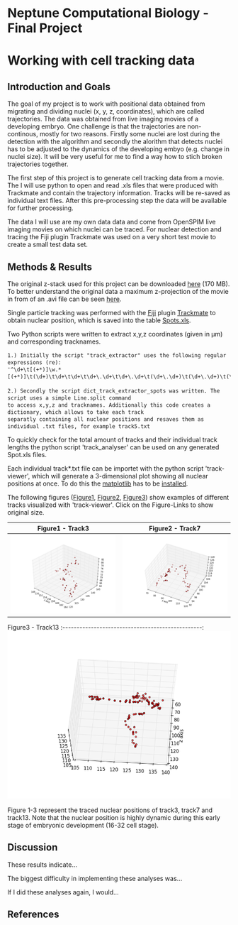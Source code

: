 # Neptune Computational Biology - Final Project

# Working with cell tracking data

## Introduction and Goals

The goal of my project is to work with positional data obtained from migrating and dividing nuclei (x, y, z, coordinates), which are called trajectories. The data was obtained from live imaging movies of a developing embryo. One challenge is that the trajectories are non-continous, mostly for two reasons. Firstly some nuclei are lost during the detection with the algorithm and secondly the alorithm that detects nuclei has to be adjusted to the dynamics of the developing embyo (e.g. change in nuclei size). It will be very useful for me to find a way how to stich broken trajectories together.

The first step of this project is to generate cell tracking data from a movie. The I will use python to open and read .xls files that were produced with Trackmate and contain the trajectory information. Tracks will be re-saved as individual text files. After this pre-processing step the data will be available for further processing.

The data I will use are my own data data and come from OpenSPIM live imaging movies on which nuclei can be traced. For nuclear detection and tracing the Fiji plugin Trackmate was used on a very short test movie to create a small test data set.

## Methods & Results

The original z-stack used for this project can be downloaded [here](https://www.dropbox.com/s/shb3zdfc6q9id08/H2AmCh-341x341.tif?dl=0) (170 MB).
To better understand the original data a maximum z-projection of the movie in from of an .avi file can be seen [here](https://www.dropbox.com/s/c3pf76fmdoftlvv/H2AmCh-341x341_MAX_colored.avi?dl=0). 

Single particle tracking was performed with the [Fiji](http://fiji.sc/) plugin [Trackmate](http://imagej.net/TrackMate) to obtain nuclear position, which is saved into the table [Spots.xls](https://github.com/JohannesGi/neptune_final_project/blob/master/Data/Trackmate/original-data/Spots.xls).
	
Two Python scripts were written to extract x,y,z coordinates (given in µm) and corresponding tracknames.
 	
 	1.) Initially the script "track_extractor" uses the following regular expressions (re):
 	'^\d+\t[(+*)]\w.*[(+*)]\t(\d+)\t\d+\t\d+\t\d+\.\d+\t\d+\.\d+\t(\d+\.\d+)\t(\d+\.\d+)\t(\d+\.\d+).+'.

 	2.) Secondly the script dict_track_extractor_spots was written. The script uses a simple Line.split command
 	to access x,y,z and tracknames. Additionally this code creates a dictionary, which allows to take each track
 	separatly containing all nuclear positions and resaves them as individual .txt files, for example track5.txt

 To quickly check for the total amount of tracks and their individual track lengths the python script 'track_analyser' can be used on any generated Spot.xls files.

Each individual track*.txt file can be importet with the python script 'track-viewer', which will generate a 3-dimensional plot showing all nuclear positions at once. To do this the [matplotlib](http://matplotlib.org/index.html) has to be [installed](http://matplotlib.org/users/installing.html).


The following figures ([Figure1](https://github.com/JohannesGi/neptune_final_project/blob/master/figure_1_track3.png), [Figure2](https://github.com/JohannesGi/neptune_final_project/blob/master/figure_2_track7.png), [Figure3](https://github.com/JohannesGi/neptune_final_project/blob/master/figure_3_track13.png)) show examples of different tracks visualized with 'track-viewer'. Click on the Figure-Links to show original size.

Figure1 - Track3                                   |  Figure2 - Track7
:-------------------------------------------------:|:--------------------------------------------------:
![Figure 1](./figure_1_track3_small.png?raw=true)  |  ![Figure 2](./figure_2_track7_small.png?raw=true)

Figure3 - Track13
:-------------------------------------------------:
![Figure 3](./figure_3_track13.png?raw=true)


Figure 1-3 represent the traced nuclear positions of track3, track7 and track13. Note that the nuclear position is highly dynamic during this early stage of embryonic development (16-32 cell stage).


## Discussion

These results indicate...

The biggest difficulty in implementing these analyses was...

If I did these analyses again, I would...

## References


